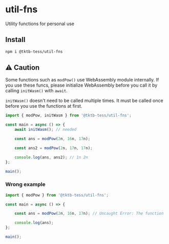 # util-fns

Utility functions for personal use

## Install

```bash
npm i @tktb-tess/util-fns
```

## ⚠ Caution

Some functions such as `modPow()` use WebAssembly module internally. If you use these funcs, please initialize WebAssembly before you call it by calling `initWasm()` with `await`.

`initWasm()` doesn't need to be called multiple times. It must be called once before you use the functions at first.

```ts
import { modPow, initWasm } from '@tktb-tess/util-fns';

const main = async () => {
    await initWasm(); // needed

    const ans = modPow(2n, 16n, 17n);

    const ans2 = modPow(2n, 17n, 17n);

    console.log(ans, ans2); // 1n 2n
};

main();
```

### Wrong example

```ts
import { modPow } from '@tktb-tess/util-fns';

const main = async () => {

    const ans = modPow(2n, 16n, 17n); // Uncaught Error: The function 'modPow()' uses wasm internally, but it hasn't been initialized yet. Please call 'initWasm()' before using 'modPow()'.

    console.log(ans);
};

main();
```



